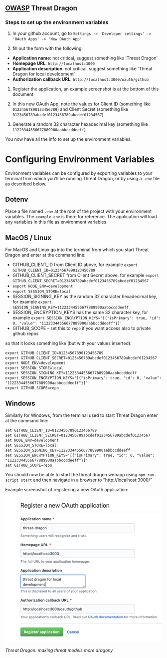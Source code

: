 ## [OWASP](https://www.owasp.org) Threat Dragon

### Steps to set up the environment variables

1. In your github account, go to `Settings -> 'Developer settings' -> 'OAuth Apps' -> 'New OAuth App'`

1. fill out the form with the following:
  * **Application name**: not critical, suggest something like 'Threat Dragon'
  * **Homepage URL**: `http://localhost:3000`
  * **Application description**: not critical, suggest something like 'Threat Dragon for local development'
  * **Authorization callback URL**: `http://localhost:3000/oauth/github`

1. Register the application, an example screenshot is at the bottom of this document

1. In this new OAuth App, note the values for Client ID (something like `01234567890123456789`)
and Client Secret (something like `0123456789abcdef0123456789abcdef01234567`)

1. Generate a random 32 character hexadecimal key (something like `11223344556677889900aabbccddeeff`)

You now have all the info to set up the environment variables.

# Configuring Environment Variables

Environment variables can be configured by exporting variables to your terminal
from which you'll be running Threat Dragon, or by using a `.env` file as described below.

## Dotenv

Place a file named `.env` at the root of the project with your environment variables.
The `example.env` is there for reference.  The application will load any variables in this file as environment variables.

## MacOS / Linux

For MacOS and Linux go into the terminal from which you start Threat Dragon and enter at the
command line:
* GITHUB_CLIENT_ID from Client ID above, for example `export GITHUB_CLIENT_ID=01234567890123456789`
* GITHUB_CLIENT_SECRET from Client Secret above,
for example `export GITHUB_CLIENT_SECRET=0123456789abcdef0123456789abcdef01234567`
* `export NODE_ENV=development`
* `export SESSION_STORE=local`
* SESSION_SIGNING_KEY as the random 32 character hexadecimal key,
for example `export SESSION_SIGNING_KEY=11223344556677889900aabbccddeeff`
* SESSION_ENCRYPTION_KEYS has the same 32 character key,
for example `export SESSION_ENCRYPTION_KEYS='[{"isPrimary": true, "id": 0, "value": "11223344556677889900aabbccddeeff"}]'`
* GITHUB_SCOPE - set this to `repo` if you want access also to private github repos

so that it looks something like (but with your values inserted):

```
export GITHUB_CLIENT_ID=01234567890123456789
export GITHUB_CLIENT_SECRET=0123456789abcdef0123456789abcdef01234567
export NODE_ENV=development
export SESSION_STORE=local
export SESSION_SIGNING_KEY=11223344556677889900aabbccddeeff
export SESSION_ENCRYPTION_KEYS='[{"isPrimary": true, "id": 0, "value": "11223344556677889900aabbccddeeff"}]'
export GITHUB_SCOPE=repo
```

## Windows

Similarly for Windows, from the terminal used to start Threat Dragon enter at the command line:

```
set GITHUB_CLIENT_ID=01234567890123456789
set GITHUB_CLIENT_SECRET=0123456789abcdef0123456789abcdef01234567
set NODE_ENV=development
set SESSION_STORE=local
set SESSION_SIGNING_KEY=11223344556677889900aabbccddeeff
set SESSION_ENCRYPTION_KEYS='[{"isPrimary": true, "id": 0, "value": "11223344556677889900aabbccddeeff"}]'
set GITHUB_SCOPE=repo
```

You should now be able to start the threat dragon webapp using `npm run-script start`
and then navigate in a browser to "http://localhost:3000/"

Example screenshot of registering a new OAuth application:

![Register new OAuth application](/td/public/content/images/register-new-OAuth-application.png)

_Threat Dragon: making threat models more dragony_
